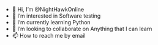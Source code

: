 - 👋 Hi, I’m @NightHawkOnline
- 👀 I’m interested in Software testing
- 🌱 I’m currently learning Python
- 💞️ I’m looking to collaborate on Anything that I can learn
- 📫 How to reach me by email

<!---
NightHawkOnline/NightHawkOnline is a ✨ special ✨ repository because its `README.md` (this file) appears on your GitHub profile.
You can click the Preview link to take a look at your changes.
--->
